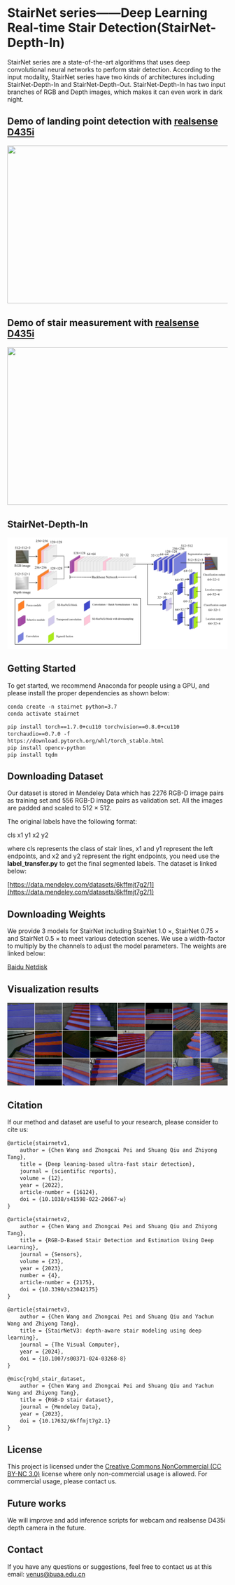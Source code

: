 # StairNet series——Deep Learning Real-time Stair Detection(StairNet-Depth-In)

StairNet series are a state-of-the-art algorithms
that uses deep convolutional neural networks to perform stair detection.
According to the input modality, StairNet series have two kinds of architectures 
including StairNet-Depth-In and StairNet-Depth-Out. StairNet-Depth-In has two input
 branches of RGB and Depth images, which makes it can even work in dark night.
## Demo of landing point detection with [realsense D435i](https://www.intelrealsense.com/depth-camera-d435i/)
<img src=".\materials\landing_points_detection.gif" width="640" height="360"/>

## Demo of stair measurement with [realsense D435i](https://www.intelrealsense.com/depth-camera-d435i/)
<img src=".\materials\geometric_parameter_estimation.gif" width="640" height="360"/>

## StairNet-Depth-In
<img src=".\materials\Depth_In_arc.png" width="" height=""/>

## Getting Started
To get started, we recommend Anaconda for people using a GPU, and please install the proper dependencies as shown below:
```//conda
conda create -n stairnet python=3.7
conda activate stairnet
```
```//conda
pip install torch==1.7.0+cu110 torchvision==0.8.0+cu110 torchaudio==0.7.0 -f https://download.pytorch.org/whl/torch_stable.html
pip install opencv-python
pip install tqdm
```
## Downloading Dataset
Our dataset is stored in Mendeley Data which has 2276 RGB-D image pairs as training set and 556 RGB-D image pairs as validation set.
All the images are padded and scaled to 512 × 512.

The original labels have the following format:

cls x1 y1 x2 y2

where cls represents the class of stair lines, x1 and y1 represent the left endpoints, and x2 and y2 represent the right endpoints, you need use the **label_transfer.py** to get the final segmented labels. The dataset is linked below:

[https://data.mendeley.com/datasets/6kffmjt7g2/1](https://data.mendeley.com/datasets/6kffmjt7g2/1)
## Downloading Weights
We provide 3 models for StairNet including StairNet 1.0 ×, StairNet 0.75 × and StairNet 0.5 × to meet various detection scenes. We use a width-factor to multiply by the channels to adjust the model parameters. The weights are linked below:

[Baidu Netdisk](https://pan.baidu.com/s/1oQQD4dDhMxGmSvC2o87X_w?pwd=w95o)

## Visualization results

<img src=".\materials\results.png"/>

## Citation
If our method and dataset are useful to your research, please consider to cite us:
```//Latex
@article{stairnetv1,
    author = {Chen Wang and Zhongcai Pei and Shuang Qiu and Zhiyong Tang},
    title = {Deep leaning-based ultra-fast stair detection},
    journal = {scientific reports},
    volume = {12},
    year = {2022},
    article-number = {16124},
    doi = {10.1038/s41598-022-20667-w}
}
```
```//Latex
@article{stairnetv2,
    author = {Chen Wang and Zhongcai Pei and Shuang Qiu and Zhiyong Tang},
    title = {RGB-D-Based Stair Detection and Estimation Using Deep Learning},
    journal = {Sensors},
    volume = {23},
    year = {2023},
    number = {4},
    article-number = {2175},
    doi = {10.3390/s23042175}
}
```
```//Latex
@article{stairnetv3,
    author = {Chen Wang and Zhongcai Pei and Shuang Qiu and Yachun Wang and Zhiyong Tang},
    title = {StairNetV3: depth-aware stair modeling using deep learning},
    journal = {The Visual Computer},
    year = {2024},
    doi = {10.1007/s00371-024-03268-8}
}
```
```//Latex
@misc{rgbd_stair_dataset,
    author = {Chen Wang and Zhongcai Pei and Shuang Qiu and Yachun Wang and Zhiyong Tang},
    title = {RGB-D stair dataset},
    journal = {Mendeley Data},
    year = {2023},
    doi = {10.17632/6kffmjt7g2.1}
}
```

## License
This project is licensed under the [Creative Commons NonCommercial (CC BY-NC 3.0)](https://creativecommons.org/licenses/by-nc/3.0/) 
license where only non-commercial usage is allowed. For commercial usage, please contact us.
## Future works

We will improve and add inference scripts for webcam and realsense D435i depth camera in the future.

## Contact
If you have any questions or suggestions, feel free to contact us at this email: venus@buaa.edu.cn